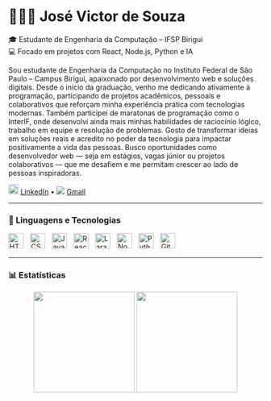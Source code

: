 # 👨🏻‍💻 José Victor de Souza

🎓 Estudante de Engenharia da Computação – IFSP Birigui  
💻 Focado em projetos com React, Node.js, Python e IA  


Sou estudante de Engenharia da Computação no Instituto Federal de São Paulo – Campus Birigui, apaixonado por desenvolvimento web e soluções digitais. Desde o início da graduação, venho me dedicando ativamente à programação, participando de projetos acadêmicos, pessoais e colaborativos que reforçam minha experiência prática com tecnologias modernas. Também participei de maratonas de programação como o InterIF, onde desenvolvi ainda mais minhas habilidades de raciocínio lógico, trabalho em equipe e resolução de problemas. Gosto de transformar ideias em soluções reais e acredito no poder da tecnologia para impactar positivamente a vida das pessoas. Busco oportunidades como desenvolvedor web — seja em estágios, vagas júnior ou projetos colaborativos — que me desafiem e me permitam crescer ao lado de pessoas inspiradoras.

<img src="https://cdn.jsdelivr.net/gh/devicons/devicon/icons/linkedin/linkedin-original.svg" width="20"/> [LinkedIn](www.linkedin.com/in/josé-victor-souza-195a46369) • <img src="https://img.icons8.com/fluency/20/gmail-new.png"/> [Gmail](josevictor.souza009@gmail.com)

---

### 🧠 Linguagens e Tecnologias

<img align="left" alt="HTML" title="HTML" width="30px" style="padding-right: 10px;" src="https://cdn.jsdelivr.net/gh/devicons/devicon@latest/icons/html5/html5-original.svg" />
<img align="left" alt="CSS" title="CSS" width="30px" style="padding-right: 10px;" src="https://cdn.jsdelivr.net/gh/devicons/devicon@latest/icons/css3/css3-original.svg" />
<img align="left" alt="JavaScript" title="JavaScript" width="30px" style="padding-right: 10px;" src="https://cdn.jsdelivr.net/gh/devicons/devicon@latest/icons/javascript/javascript-original.svg" />
<img align="left" alt="React" title="React" width="30px" style="padding-right: 10px;" src="https://cdn.jsdelivr.net/gh/devicons/devicon@latest/icons/react/react-original.svg" />
<img align="left" alt="Laravel" title="Laravel" width="30px" style="padding-right: 10px;" src="https://cdn.jsdelivr.net/gh/devicons/devicon@latest/icons/laravel/laravel-original.svg" />
<img align="left" alt="Node.js" title="Node.js" width="30px" style="padding-right: 10px;" src="https://cdn.jsdelivr.net/gh/devicons/devicon@latest/icons/nodejs/nodejs-original.svg" />
<img align="left" alt="Python" title="Python" width="30px" style="padding-right: 10px;" src="https://cdn.jsdelivr.net/gh/devicons/devicon@latest/icons/python/python-original.svg" />
<img align="left" alt="Git" title="Git" width="30px" style="padding-right: 10px;" src="https://cdn.jsdelivr.net/gh/devicons/devicon@latest/icons/git/git-original.svg" />

<br/>
<br/>

---

### 📊 Estatísticas

<p align="center" gap="20px">
  <img 
    height="200" 
    src="https://github-readme-stats.vercel.app/api/top-langs/?username=jose6941&theme=tokyonight&layout=compact&custom_title=Tecnologias&langs_count=9" 
  />
  <img 
    height="200" 
    src="https://github-readme-streak-stats.herokuapp.com/?user=jose6941&theme=tokyonight&custom_title=Streaks" 
  />
</p>  


